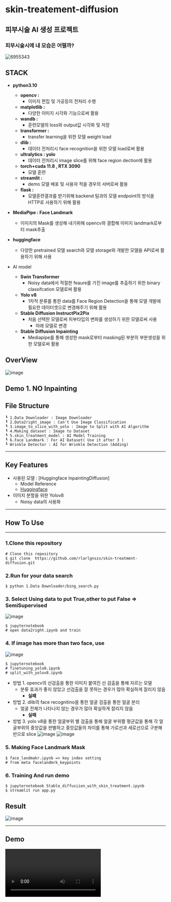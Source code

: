 # skin-treatement-diffusion

## 피부시술 AI 생성 프로젝트 
### 피부시술시에 내 모습은 어떨까?
![6955343](https://github.com/rlarlgnszx/skin-treatement-diffusion/assets/40743105/2788900e-9aa4-4ec4-a937-b3a2d3d51f95)

## STACK
- **python3.10**
    - **opencv :**
        - 이미지 편집 및 가공등의 전처리 수행
    - **matplotlib :**
        - 다양한 이미지 시각화 기능으로써 활용
    - **wandb :**
        - 훈련모델의 loss와 output값 시각화 및 저장
    - **transformer :**
        - transfer learning을 위한 모델 weight load
    - **dlib :**
        - 데이터 전처리시 face recognition을 위한 모델 load로써 활용
    - **ultralytics :  yolo**
        - 데이터 전처리시 image slice를 위해 face region dection에 활용
    - **torch+cuda 11.8 , RTX 3090**
        - 모델 훈련
    - **streamlit :**
        - demo 모델 배포 및 사용자 적을 경우의 서버로써 활용
    - **flask :**
        - 모델훈련결과를 받기위해 backend 팀과의 모델 endpoint의 방식을 HTTP로 사용하기 위해 활용
     

- **MediaPipe : Face Landmark**
    - 이미지의 Mask를 생성해 내기위해  opencv와 결합해 이미지 landmark로부터 mask추출
 

- **huggingface**
    - 다양한 pretrained 모델 search와 모델 storage와 개발한 모델을 API로써 활용하기 위해 사용
 

- AI model
    - **Swin Transformer**
        - Noisy data에서 적절한 feaure를 가진 image를 추출하기 위한 binary classifcation 모델로써 활용
    - **Yolo v8**
        - 1차적 분류를 통한 data를 Face Region Detection을 통해 모델 개발에 필요한 데이터셋으로 변경해주기 위해 활용
    - **Stable Diffusion InstructPix2Pix**
        - 처음 선택한 모델로써 피부타입의 변화를 생성하기 위한 모델로써 사용
            - 아래 모델로 변경
    - **Stable Diffusion Inpainting**
        - Mediapipe를 통해 생성한 mask로부터 masking된 부분의 부분생성을 위한 모델로써 활용
     
  
## OverView
![image](https://github.com/rlarlgnszx/skin-treatement-diffusion/assets/40743105/c905d114-8acc-4690-b187-a40ad48630df)
### 
## Demo 1. NO Inpainting

## File Structure
```
┖ 1.Data Downloader : Image Downloader
┖ 2.Data2right_image : Can't Use Image Classification 
┖ 3.image_to_slice_with_yolo : Image to Split with AI Algorithm
┖ 4.Making_dataset : Image to Dataset
┖ 5.skin_treatment_model : AI Model Training
┖ 6.Face Landmark : For AI Dataset( Use it after 3 )
┖ Wrinkle Detector : AI for Wrinkle Detection (Adding)
```

<hr>
<!-- <h4 align="center">A minimal Markdown Editor desktop app built on top of <a href="http://electron.atom.io" target="_blank">Electron</a>.</h4> -->

## Key Features

* 사용된 모델 : [Huggingface InpaintingDiffusion]
	* Model Reference
	* [Huggingface](https://huggingface.co/runwayml/stable-diffusion-inpainting)
* 이미지 분할을 위한 Yolov8
  - Noisy data의 사용화
<hr>

## How To Use
<hr>

### 1.Clone this repository

```
# Clone this repository
$ git clone  https://github.com/rlarlgnszx/skin-treatment-diffusion.git
```

### 2.Run for your data search

```
$ python 1.Data Downloader/bing_search.py
```

### 3. Select Using data to put True,other to put False => SemiSupervised 
![image](https://github.com/rlarlgnszx/skin-treatement-diffusion/assets/40743105/f97a7bd7-e9e6-431b-91c7-515d7d3fd325)

```
$ jupyternotebook
# open data2right.ipynb and train
```


### 4. If image has more than two face, use
![image](https://github.com/rlarlgnszx/skin-treatement-diffusion/assets/40743105/30b09510-443e-4b25-9aa0-043f08372378)
```
$ jupyternotebook
# finetuning_yolo8.ipynb
# split_with_yolov8.ipynb
```
- 방법 1. opencv의 선검출을 통한 이미지 붙여진 선 검출을 통해 자르는 모델
    - 분류 효과가 좋지 않았고 선검출을 잘 못하는 경우가 많아 확실하게 잘리지 않음
        - **실패**
- 방법 2. dlib의 face recognitino을 통한 얼굴 검출을 통한 얼굴 분리
    - 얼굴 전체가 나타나지 않는 경우가 많아 확실하게 잘리지 않음
        - **실패**
- 방법 3. yolo  v8을 통한 얼굴부위 별 검출을 통해 얼굴 부위펼 평균값을 통해 각 얼굴부위의 중앙값을 판별하고 중앙값들의 차이를 통해 가로선과 세로선으로 구분해 반으로 slice
![image](https://github.com/rlarlgnszx/skin-treatement-diffusion/assets/40743105/73087de5-a2cb-4177-a0f2-1bd92f1f7da0)
![image](https://github.com/rlarlgnszx/skin-treatement-diffusion/assets/40743105/f84790cd-71f9-4c01-9de0-309e91a1d9f1)

### 5. Making Face Landmark Mask

```
$ face_landmakr.ipynb => key index setting
# from meta facelandmrk_keypoints
```

### 6. Training And run demo

```
$ jupyternotebook Stable_diffusiion_with_skin_treatment.ipynb
$ streamlit run app.py

```


## Result
![image](https://github.com/rlarlgnszx/skin-treatement-diffusion/assets/40743105/e5f50883-8402-4441-ac41-e4896d8ee2e0)

<hr>

## Demo 
![image](https://file.notion.so/f/f/e84306da-ad8a-4e53-9a55-417e8babd537/17fc5286-8b69-429a-84ab-0b13345be0e8/app__Streamlit_-_Chrome_2023-11-30_17-10-57.mp4?id=1fe73f70-d28f-4691-ab94-0b694270802f&table=block&spaceId=e84306da-ad8a-4e53-9a55-417e8babd537&expirationTimestamp=1710072000000&signature=zpbjDZDUqXvMmksQWz2TFsyRAql4JVHjgXuhjl7dvMg)


